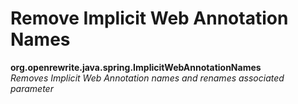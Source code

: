 # Remove Implicit Web Annotation Names

**org.openrewrite.java.spring.ImplicitWebAnnotationNames**  
_Removes Implicit Web Annotation names and renames associated parameter_

